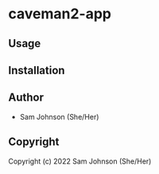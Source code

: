 # caveman2-app



## Usage

## Installation

## Author

* Sam Johnson (She/Her)

## Copyright

Copyright (c) 2022 Sam Johnson (She/Her)

